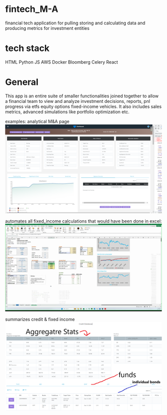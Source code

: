 # fintech_M-A
financial tech application for pulling storing and calculating data and producing metrics for investment entities

# tech stack
HTML Python JS AWS Docker Bloomberg Celery React

# General
This app is an entire suite of smaller functionalities joined together to allow a financial team to view and analyze investment decisions, reports, pnl progress via etfs equity options fixed-income vehicles. It also includes sales metrics, advanced simulations like portfolio optimization etc.

examples:
analytical M&A page
![alt text](https://github.com/popCoffee/fintech_M-A/blob/main/MnaDealPg.png)

automates all fixed_income calculations that would have been done in excel:
![alt text](https://github.com/popCoffee/fintech_M-A/blob/main/Fixed_income_analysis_excel.png)

summarizes credit & fixed income 
![alt text](https://github.com/popCoffee/fintech_M-A/blob/main/credit_pg.png)
